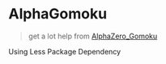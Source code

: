 # AlphaGomoku <AlphaGo Zero boost by terminal-estimation>
> get a lot help from [AlphaZero_Gomoku]('https://github.com/junxiaosong/AlphaZero_Gomoku')

Using Less Package Dependency
